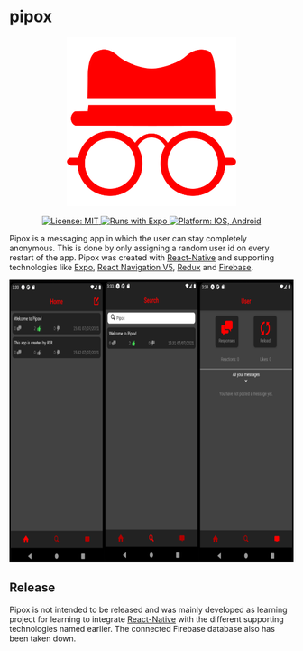 # pipox

<p align="center">
  <img height="300" width="auto" src="assets/pipox.png">
</p>

<p align="center">
  <a aria-label="pipox license" href="https://github.com/RTR-Development/pipox/blob/main/LICENSE" target="_blank">
    <img alt="License: MIT" src="https://img.shields.io/badge/License-MIT-yellow.svg" target="_blank" />
  </a>
  <a aria-label="runs with expo" href="https://expo.io/" target="_blank">
    <img alt="Runs with Expo" src="https://img.shields.io/badge/Runs%20with%20Expo-000.svg?style=flat-square&logo=EXPO&labelColor=f3f3f3&logoColor=000" target="_blank" />
  </a>
  <a aria-label="runs on platforms" href="https://play.google.com/store/apps/details?id=com.rtrdevelopment.shot_selector" target="_blank">
    <img alt="Platform: IOS, Android" src="https://img.shields.io/badge/Platform-IOS,_Android-blue" target="_blank" />
  </a>
</p>

Pipox is a messaging app in which the user can stay completely anonymous. This is done by only assigning a random user id on every restart of the app. Pipox was created with [React-Native](https://github.com/facebook/react-native) and supporting technologies like [Expo](https://github.com/expo/expo), [React Navigation V5](https://github.com/react-navigation/react-navigation), [Redux](https://github.com/reduxjs/redux) and [Firebase](https://firebase.google.com/).

<p align="center">
  <img height="500" width="auto" src="assets/pipox_showcase.png">
</p>

## Release

Pipox is not intended to be released and was mainly developed as learning project for learning to integrate [React-Native](https://github.com/facebook/react-native) with the different supporting technologies named earlier. The connected Firebase database also has been taken down.
